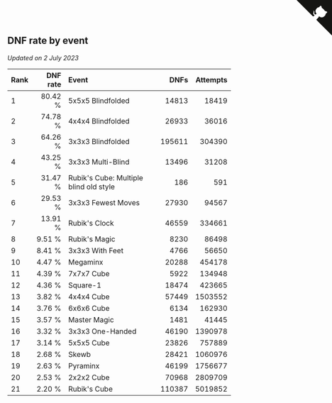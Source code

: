 ## DNF rate by event

*Updated on  2 July 2023*

| Rank | DNF rate | Event | DNFs | Attempts |
| :--- | ---: | :--- | ---: | ---: |
| 1 | 80.42 % | 5x5x5 Blindfolded | 14813 | 18419 |
| 2 | 74.78 % | 4x4x4 Blindfolded | 26933 | 36016 |
| 3 | 64.26 % | 3x3x3 Blindfolded | 195611 | 304390 |
| 4 | 43.25 % | 3x3x3 Multi-Blind | 13496 | 31208 |
| 5 | 31.47 % | Rubik's Cube: Multiple blind old style | 186 | 591 |
| 6 | 29.53 % | 3x3x3 Fewest Moves | 27930 | 94567 |
| 7 | 13.91 % | Rubik's Clock | 46559 | 334661 |
| 8 | 9.51 % | Rubik's Magic | 8230 | 86498 |
| 9 | 8.41 % | 3x3x3 With Feet | 4766 | 56650 |
| 10 | 4.47 % | Megaminx | 20288 | 454178 |
| 11 | 4.39 % | 7x7x7 Cube | 5922 | 134948 |
| 12 | 4.36 % | Square-1 | 18474 | 423665 |
| 13 | 3.82 % | 4x4x4 Cube | 57449 | 1503552 |
| 14 | 3.76 % | 6x6x6 Cube | 6134 | 162930 |
| 15 | 3.57 % | Master Magic | 1481 | 41445 |
| 16 | 3.32 % | 3x3x3 One-Handed | 46190 | 1390978 |
| 17 | 3.14 % | 5x5x5 Cube | 23826 | 757889 |
| 18 | 2.68 % | Skewb | 28421 | 1060976 |
| 19 | 2.63 % | Pyraminx | 46199 | 1756677 |
| 20 | 2.53 % | 2x2x2 Cube | 70968 | 2809709 |
| 21 | 2.20 % | Rubik's Cube | 110387 | 5019852 |


<a href="https://github.com/JustinTimeCuber/wca_statistics" class="github-corner" aria-label="View source on Github"><svg width="80" height="80" viewBox="0 0 250 250" style="fill:#151513; color:#fff; position: absolute; top: 0; border: 0; right: 0;" aria-hidden="true"><path d="M0,0 L115,115 L130,115 L142,142 L250,250 L250,0 Z"></path><path d="M128.3,109.0 C113.8,99.7 119.0,89.6 119.0,89.6 C122.0,82.7 120.5,78.6 120.5,78.6 C119.2,72.0 123.4,76.3 123.4,76.3 C127.3,80.9 125.5,87.3 125.5,87.3 C122.9,97.6 130.6,101.9 134.4,103.2" fill="currentColor" style="transform-origin: 130px 106px;" class="octo-arm"></path><path d="M115.0,115.0 C114.9,115.1 118.7,116.5 119.8,115.4 L133.7,101.6 C136.9,99.2 139.9,98.4 142.2,98.6 C133.8,88.0 127.5,74.4 143.8,58.0 C148.5,53.4 154.0,51.2 159.7,51.0 C160.3,49.4 163.2,43.6 171.4,40.1 C171.4,40.1 176.1,42.5 178.8,56.2 C183.1,58.6 187.2,61.8 190.9,65.4 C194.5,69.0 197.7,73.2 200.1,77.6 C213.8,80.2 216.3,84.9 216.3,84.9 C212.7,93.1 206.9,96.0 205.4,96.6 C205.1,102.4 203.0,107.8 198.3,112.5 C181.9,128.9 168.3,122.5 157.7,114.1 C157.9,116.9 156.7,120.9 152.7,124.9 L141.0,136.5 C139.8,137.7 141.6,141.9 141.8,141.8 Z" fill="currentColor" class="octo-body"></path></svg></a><style>.github-corner:hover .octo-arm{animation:octocat-wave 560ms ease-in-out}@keyframes octocat-wave{0%,100%{transform:rotate(0)}20%,60%{transform:rotate(-25deg)}40%,80%{transform:rotate(10deg)}}@media (max-width:500px){.github-corner:hover .octo-arm{animation:none}.github-corner .octo-arm{animation:octocat-wave 560ms ease-in-out}}</style>
